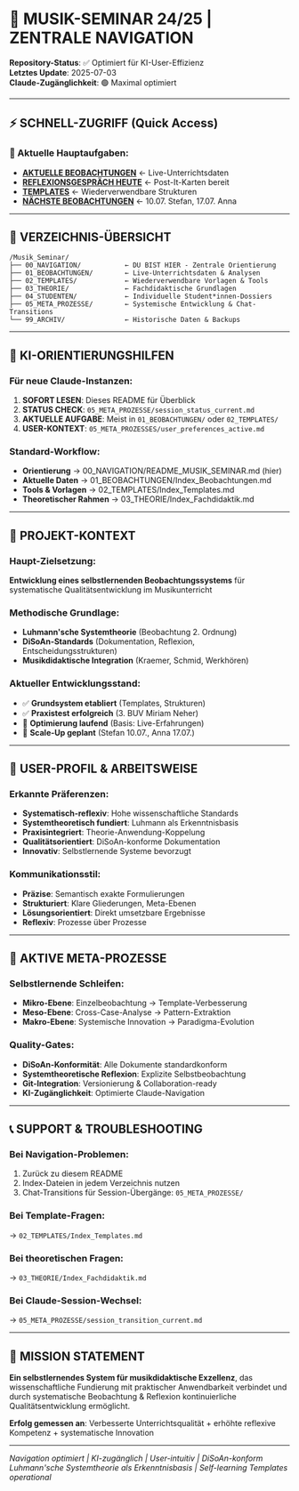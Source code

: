 # 🎵 MUSIK-SEMINAR 24/25 | ZENTRALE NAVIGATION

**Repository-Status**: ✅ Optimiert für KI-User-Effizienz  
**Letztes Update**: 2025-07-03  
**Claude-Zugänglichkeit**: 🟢 Maximal optimiert  

---

## ⚡ SCHNELL-ZUGRIFF (Quick Access)

### 🎯 Aktuelle Hauptaufgaben:
- **[AKTUELLE BEOBACHTUNGEN](../01_BEOBACHTUNGEN/Index_Beobachtungen.md)** ← Live-Unterrichtsdaten
- **[REFLEXIONSGESPRÄCH HEUTE](../01_BEOBACHTUNGEN/Executive_Summary_2025-07-03_Werkhören_Miriam.md)** ← Post-It-Karten bereit
- **[TEMPLATES](../02_TEMPLATES/Index_Templates.md)** ← Wiederverwendbare Strukturen
- **[NÄCHSTE BEOBACHTUNGEN](../01_BEOBACHTUNGEN/Kalender_Beobachtungen.md)** ← 10.07. Stefan, 17.07. Anna

---

## 📁 VERZEICHNIS-ÜBERSICHT

```
/Musik_Seminar/
├── 00_NAVIGATION/           ← DU BIST HIER - Zentrale Orientierung
├── 01_BEOBACHTUNGEN/        ← Live-Unterrichtsdaten & Analysen
├── 02_TEMPLATES/            ← Wiederverwendbare Vorlagen & Tools
├── 03_THEORIE/              ← Fachdidaktische Grundlagen
├── 04_STUDENTEN/            ← Individuelle Student*innen-Dossiers
├── 05_META_PROZESSE/        ← Systemische Entwicklung & Chat-Transitions
└── 99_ARCHIV/               ← Historische Daten & Backups
```

---

## 🧠 KI-ORIENTIERUNGSHILFEN

### Für neue Claude-Instanzen:
1. **SOFORT LESEN**: Dieses README für Überblick
2. **STATUS CHECK**: `05_META_PROZESSE/session_status_current.md`
3. **AKTUELLE AUFGABE**: Meist in `01_BEOBACHTUNGEN/` oder `02_TEMPLATES/`
4. **USER-KONTEXT**: `05_META_PROZESSES/user_preferences_active.md`

### Standard-Workflow:
- **Orientierung** → 00_NAVIGATION/README_MUSIK_SEMINAR.md (hier)
- **Aktuelle Daten** → 01_BEOBACHTUNGEN/Index_Beobachtungen.md
- **Tools & Vorlagen** → 02_TEMPLATES/Index_Templates.md
- **Theoretischer Rahmen** → 03_THEORIE/Index_Fachdidaktik.md

---

## 🎼 PROJEKT-KONTEXT

### Haupt-Zielsetzung:
**Entwicklung eines selbstlernenden Beobachtungssystems** für systematische Qualitätsentwicklung im Musikunterricht

### Methodische Grundlage:
- **Luhmann'sche Systemtheorie** (Beobachtung 2. Ordnung)
- **DiSoAn-Standards** (Dokumentation, Reflexion, Entscheidungsstrukturen)
- **Musikdidaktische Integration** (Kraemer, Schmid, Werkhören)

### Aktueller Entwicklungsstand:
- ✅ **Grundsystem etabliert** (Templates, Strukturen)
- ✅ **Praxistest erfolgreich** (3. BUV Miriam Neher)
- 🔄 **Optimierung laufend** (Basis: Live-Erfahrungen)
- 📅 **Scale-Up geplant** (Stefan 10.07., Anna 17.07.)

---

## 👤 USER-PROFIL & ARBEITSWEISE

### Erkannte Präferenzen:
- **Systematisch-reflexiv**: Hohe wissenschaftliche Standards
- **Systemtheoretisch fundiert**: Luhmann als Erkenntnisbasis
- **Praxisintegriert**: Theorie-Anwendung-Koppelung
- **Qualitätsorientiert**: DiSoAn-konforme Dokumentation
- **Innovativ**: Selbstlernende Systeme bevorzugt

### Kommunikationsstil:
- **Präzise**: Semantisch exakte Formulierungen
- **Strukturiert**: Klare Gliederungen, Meta-Ebenen
- **Lösungsorientiert**: Direkt umsetzbare Ergebnisse
- **Reflexiv**: Prozesse über Prozesse

---

## 🔄 AKTIVE META-PROZESSE

### Selbstlernende Schleifen:
- **Mikro-Ebene**: Einzelbeobachtung → Template-Verbesserung
- **Meso-Ebene**: Cross-Case-Analyse → Pattern-Extraktion
- **Makro-Ebene**: Systemische Innovation → Paradigma-Evolution

### Quality-Gates:
- **DiSoAn-Konformität**: Alle Dokumente standardkonform
- **Systemtheoretische Reflexion**: Explizite Selbstbeobachtung
- **Git-Integration**: Versionierung & Collaboration-ready
- **KI-Zugänglichkeit**: Optimierte Claude-Navigation

---

## 📞 SUPPORT & TROUBLESHOOTING

### Bei Navigation-Problemen:
1. Zurück zu diesem README
2. Index-Dateien in jedem Verzeichnis nutzen
3. Chat-Transitions für Session-Übergänge: `05_META_PROZESSE/`

### Bei Template-Fragen:
→ `02_TEMPLATES/Index_Templates.md`

### Bei theoretischen Fragen:
→ `03_THEORIE/Index_Fachdidaktik.md`

### Bei Claude-Session-Wechsel:
→ `05_META_PROZESSE/session_transition_current.md`

---

## 🎯 MISSION STATEMENT

**Ein selbstlernendes System für musikdidaktische Exzellenz**, das wissenschaftliche Fundierung mit praktischer Anwendbarkeit verbindet und durch systematische Beobachtung & Reflexion kontinuierliche Qualitätsentwicklung ermöglicht.

**Erfolg gemessen an**: Verbesserte Unterrichtsqualität + erhöhte reflexive Kompetenz + systematische Innovation

---

*Navigation optimiert | KI-zugänglich | User-intuitiv | DiSoAn-konform*  
*Luhmann'sche Systemtheorie als Erkenntnisbasis | Self-learning Templates operational*